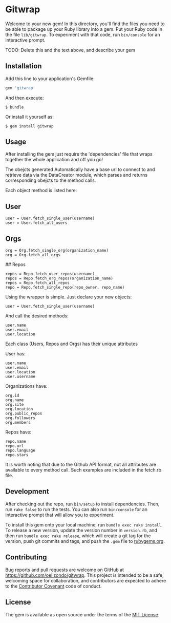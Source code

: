 # Gitwrap

Welcome to your new gem! In this directory, you'll find the files you need to be able to package up your Ruby library into a gem. Put your Ruby code in the file `lib/gitwrap`. To experiment with that code, run `bin/console` for an interactive prompt.

TODO: Delete this and the text above, and describe your gem

## Installation

Add this line to your application's Gemfile:

```ruby
gem 'gitwrap'
```

And then execute:

    $ bundle

Or install it yourself as:

    $ gem install gitwrap

## Usage

After installing the gem just require the 'dependencies' file that wraps together the whole application and off you go!

The obejcts generated Automatically have a base url to connect to and retrieve data via the DataCreator module, which parses and returns corresponding obejcts to the method calls.

Each object method is listed here:

## User
```
user = User.fetch_single_user(username)
user = User.fetch_all_users
```

## Orgs
```
org = Org.fetch_single_org(organization_name)
org = Org.fetch_all_orgs
```
## Repos
```
repos = Repo.fetch_user_repos(username)
repos = Repo.fetch_org_repos(organization_name)
repos = Repo.fetch_all_repos
repo = Repo.fetch_single_repo(repo_owner, repo_name)
```

Using the wrapper is simple. Just declare your new objects:
```
user = User.fetch_single_user(username)
```
And call the desired methods:
```
user.name
user.email
user.location
```

Each class (Users, Repos and Orgs) has their unique attributes

User has:

```
user.name
user.email
user.location
user.username
```
Organizations have: 

```
org.id
org.name
org.site
org.location
org.public_repos
org.followers
org.members
```

Repos have:
```
repo.name
repo.url
repo.language
repo.stars
```

It is worth noting that due to the Github API format, not all attributes are available to every method call. Such examples are included in the fetch.rb file.

## Development

After checking out the repo, run `bin/setup` to install dependencies. Then, run `rake false` to run the tests. You can also run `bin/console` for an interactive prompt that will allow you to experiment.

To install this gem onto your local machine, run `bundle exec rake install`. To release a new version, update the version number in `version.rb`, and then run `bundle exec rake release`, which will create a git tag for the version, push git commits and tags, and push the `.gem` file to [rubygems.org](https://rubygems.org).

## Contributing

Bug reports and pull requests are welcome on GitHub at https://github.com/oelizondo/gitwrap. This project is intended to be a safe, welcoming space for collaboration, and contributors are expected to adhere to the [Contributor Covenant](contributor-covenant.org) code of conduct.


## License

The gem is available as open source under the terms of the [MIT License](http://opensource.org/licenses/MIT).


